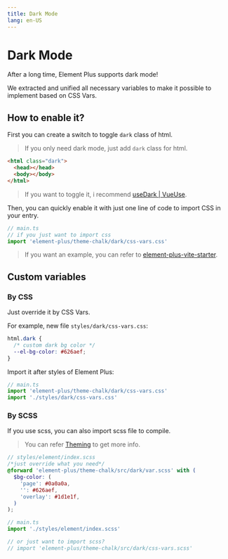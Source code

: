 ```yaml
---
title: Dark Mode
lang: en-US
---
```


# Dark Mode<VersionTag version="2.2.0" />

After a long time, Element Plus supports dark mode!

We extracted and unified all necessary variables to make it possible to implement based on CSS Vars.

## How to enable it?

First you can create a switch to toggle `dark` class of html.

> If you only need dark mode, just add `dark` class for html.

```html
<html class="dark">
  <head></head>
  <body></body>
</html>
```

> If you want to toggle it, i recommend [useDark | VueUse](https://vueuse.org/core/useDark/).

Then, you can quickly enable it with just one line of code to import CSS in your entry.

```ts
// main.ts
// if you just want to import css
import 'element-plus/theme-chalk/dark/css-vars.css'
```

> If you want an example, you can refer to [element-plus-vite-starter](https://github.com/element-plus/element-plus-vite-starter).

## Custom variables

### By CSS

Just override it by CSS Vars.

For example, new file `styles/dark/css-vars.css`:

```css
html.dark {
  /* custom dark bg color */
  --el-bg-color: #626aef;
}
```

Import it after styles of Element Plus:

```ts
// main.ts
import 'element-plus/theme-chalk/dark/css-vars.css'
import './styles/dark/css-vars.css'
```

### By SCSS

If you use scss, you can also import scss file to compile.

> You can refer [Theming](./theming.md) to get more info.

```scss
// styles/element/index.scss
/*just override what you need*/
@forward 'element-plus/theme-chalk/src/dark/var.scss' with (
  $bg-color: (
    'page': #0a0a0a,
    '': #626aef,
    'overlay': #1d1e1f,
  )
);
```

```ts
// main.ts
import './styles/element/index.scss'

// or just want to import scss?
// import 'element-plus/theme-chalk/src/dark/css-vars.scss'
```
